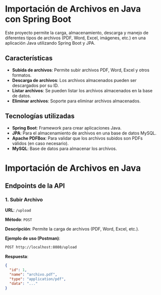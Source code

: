 # Importación de Archivos en Java con Spring Boot

Este proyecto permite la carga, almacenamiento, descarga y manejo de diferentes tipos de archivos (PDF, Word, Excel, imágenes, etc.) en una aplicación Java utilizando Spring Boot y JPA.

## Características

- **Subida de archivos**: Permite subir archivos PDF, Word, Excel y otros formatos.
- **Descarga de archivos**: Los archivos almacenados pueden ser descargados por su ID.
- **Listar archivos**: Se pueden listar los archivos almacenados en la base de datos.
- **Eliminar archivos**: Soporte para eliminar archivos almacenados.

## Tecnologías utilizadas

- **Spring Boot**: Framework para crear aplicaciones Java.
- **JPA**: Para el almacenamiento de archivos en una base de datos MySQL.
- **Apache PDFBox**: Para validar que los archivos subidos son PDFs válidos (en caso necesario).
- **MySQL**: Base de datos para almacenar los archivos.


# Importación de Archivos en Java

## Endpoints de la API

### 1. Subir Archivo

**URL**: `/upload`

**Método**: `POST`

**Descripción**: Permite la carga de archivos (PDF, Word, Excel, etc.).

**Ejemplo de uso (Postman)**:
```bash
POST http://localhost:8080/upload
```
**Respuesta**:
```json
{
  "id": 1,
  "name": "archivo.pdf",
  "type": "application/pdf",
  "data": "..."
}
```


